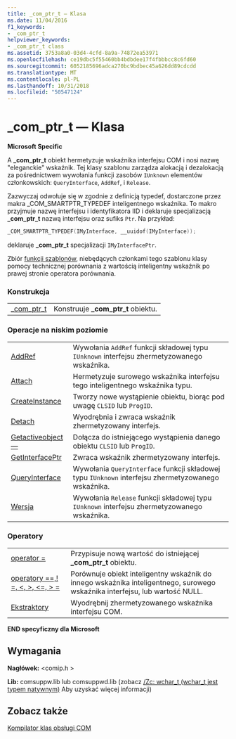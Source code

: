 ```yaml
---
title: _com_ptr_t — Klasa
ms.date: 11/04/2016
f1_keywords:
- _com_ptr_t
helpviewer_keywords:
- _com_ptr_t class
ms.assetid: 3753a8a0-03d4-4cfd-8a9a-74872ea53971
ms.openlocfilehash: ce19dbc5f55460bb4bdbdee17f4fbbbcc8c6fd60
ms.sourcegitcommit: 6052185696adca270bc9bdbec45a626dd89cdcdd
ms.translationtype: MT
ms.contentlocale: pl-PL
ms.lasthandoff: 10/31/2018
ms.locfileid: "50547124"
---
```

# <a name="comptrt-class"></a>_com_ptr_t — Klasa

**Microsoft Specific**

A **_com_ptr_t** obiekt hermetyzuje wskaźnika interfejsu COM i nosi nazwę "eleganckie" wskaźnik. Tej klasy szablonu zarządza alokacją i dezalokacją za pośrednictwem wywołania funkcji zasobów `IUnknown` elementów członkowskich: `QueryInterface`, `AddRef`, i `Release`.

Zazwyczaj odwołuje się w zgodnie z definicją typedef, dostarczone przez makra _COM_SMARTPTR_TYPEDEF inteligentnego wskaźnika. To makro przyjmuje nazwę interfejsu i identyfikatora IID i deklaruje specjalizacją **_com_ptr_t** nazwą interfejsu oraz sufiks `Ptr`. Na przykład:

```cpp
_COM_SMARTPTR_TYPEDEF(IMyInterface, __uuidof(IMyInterface));
```

deklaruje **_com_ptr_t** specjalizacji `IMyInterfacePtr`.

Zbiór [funkcji szablonów](../cpp/relational-function-templates.md), niebędących członkami tego szablonu klasy pomocy technicznej porównania z wartością inteligentny wskaźnik po prawej stronie operatora porównania.

### <a name="construction"></a>Konstrukcja

|||
|-|-|
|[_com_ptr_t](../cpp/com-ptr-t-com-ptr-t.md)|Konstruuje **_com_ptr_t** obiektu.|

### <a name="low-level-operations"></a>Operacje na niskim poziomie

|||
|-|-|
|[AddRef](../cpp/com-ptr-t-addref.md)|Wywołania `AddRef` funkcji składowej typu `IUnknown` interfejsu zhermetyzowanego wskaźnika.|
|[Attach](../cpp/com-ptr-t-attach.md)|Hermetyzuje surowego wskaźnika interfejsu tego inteligentnego wskaźnika typu.|
|[CreateInstance](../cpp/com-ptr-t-createinstance.md)|Tworzy nowe wystąpienie obiektu, biorąc pod uwagę `CLSID` lub `ProgID`.|
|[Detach](../cpp/com-ptr-t-detach.md)|Wyodrębnia i zwraca wskaźnik zhermetyzowany interfejs.|
|[Getactiveobject —](../cpp/com-ptr-t-getactiveobject.md)|Dołącza do istniejącego wystąpienia danego obiektu `CLSID` lub `ProgID`.|
|[GetInterfacePtr](../cpp/com-ptr-t-getinterfaceptr.md)|Zwraca wskaźnik zhermetyzowany interfejs.|
|[QueryInterface](../cpp/com-ptr-t-queryinterface.md)|Wywołania `QueryInterface` funkcji składowej typu `IUnknown` interfejsu zhermetyzowanego wskaźnika.|
|[Wersja](../cpp/com-ptr-t-release.md)|Wywołania `Release` funkcji składowej typu `IUnknown` interfejsu zhermetyzowanego wskaźnika.|

### <a name="operators"></a>Operatory

|||
|-|-|
|[operator =](../cpp/com-ptr-t-operator-equal.md)|Przypisuje nową wartość do istniejącej **_com_ptr_t** obiektu.|
|[operatory ==,! =, \<, >, \<=, > =](../cpp/com-ptr-t-relational-operators.md)|Porównuje obiekt inteligentny wskaźnik do innego wskaźnika inteligentnego, surowego wskaźnika interfejsu, lub wartość NULL.|
|[Ekstraktory](../cpp/com-ptr-t-extractors.md)|Wyodrębnij zhermetyzowanego wskaźnika interfejsu COM.|

**END specyficzny dla Microsoft**

## <a name="requirements"></a>Wymagania

**Nagłówek:** \<comip.h >

**Lib:** comsuppw.lib lub comsuppwd.lib (zobacz [/Zc: wchar_t (wchar_t jest typem natywnym)](../build/reference/zc-wchar-t-wchar-t-is-native-type.md) Aby uzyskać więcej informacji)

## <a name="see-also"></a>Zobacz także

[Kompilator klas obsługi COM](../cpp/compiler-com-support-classes.md)